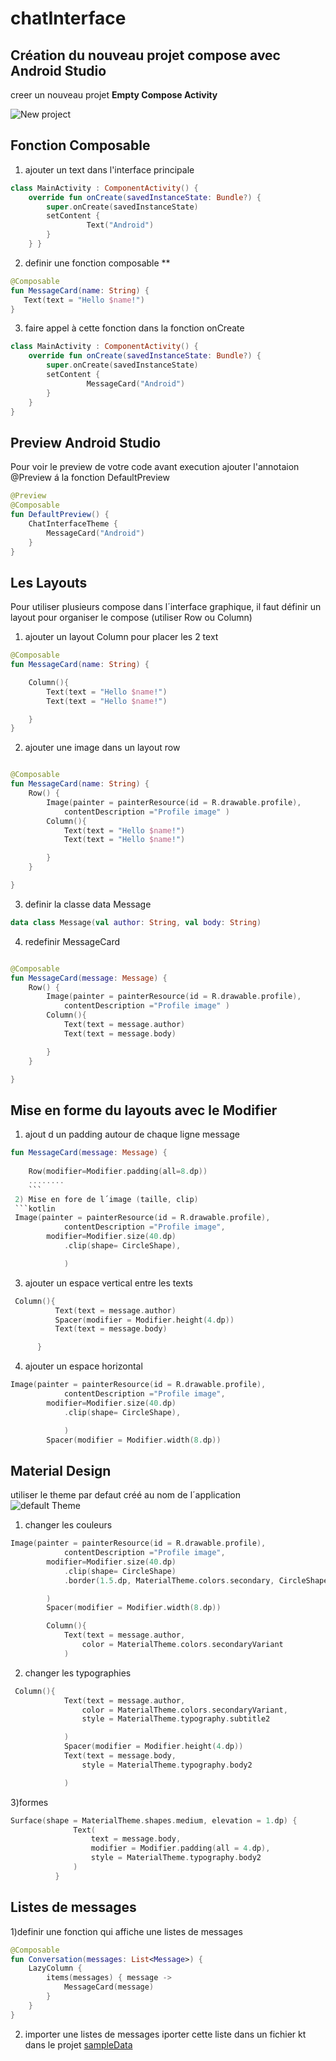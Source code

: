 # chatInterface
## Création du nouveau projet compose avec Android Studio  
creer un nouveau projet **Empty Compose Activity**  

![New project](https://github.com/mouniraz/chatInterface/blob/main/Capture.png)  

## Fonction Composable 
1) ajouter un text dans l'interface principale  
```kotlin
class MainActivity : ComponentActivity() {     
    override fun onCreate(savedInstanceState: Bundle?) {        
        super.onCreate(savedInstanceState)     
        setContent {        
                 Text("Android")        
        }       
    } }
 ``` 
 2) definir une fonction composable **
 ```kotlin
 @Composable
fun MessageCard(name: String) {
    Text(text = "Hello $name!")
}
```
  
 3) faire appel à cette fonction dans la fonction onCreate
```kotlin
class MainActivity : ComponentActivity() {
    override fun onCreate(savedInstanceState: Bundle?) {
        super.onCreate(savedInstanceState)
        setContent {
                 MessageCard("Android")
        }
    }
}

```
## Preview Android Studio  
Pour voir le preview de votre code avant execution ajouter l'annotaion @Preview á la fonction DefaultPreview
```kotlin
@Preview
@Composable
fun DefaultPreview() {
    ChatInterfaceTheme {
        MessageCard("Android")
    }
}
```
## Les Layouts
Pour utiliser plusieurs compose dans l´interface graphique, il faut définir un layout pour organiser le compose (utiliser Row ou Column)  
1) ajouter un layout Column pour placer les 2 text
```kotlin 
@Composable
fun MessageCard(name: String) {

    Column(){
        Text(text = "Hello $name!")
        Text(text = "Hello $name!")

    }
}
```
2) ajouter une image dans un layout row 

```kotlin

@Composable
fun MessageCard(name: String) {
    Row() {
        Image(painter = painterResource(id = R.drawable.profile), 
            contentDescription ="Profile image" )
        Column(){
            Text(text = "Hello $name!")
            Text(text = "Hello $name!")

        }
    }

}
```

3) definir la classe data Message
```kotlin
data class Message(val author: String, val body: String)
```
4) redefinir MessageCard  
```kotlin 

@Composable
fun MessageCard(message: Message) {
    Row() {
        Image(painter = painterResource(id = R.drawable.profile),
            contentDescription ="Profile image" )
        Column(){
            Text(text = message.author)
            Text(text = message.body)

        }
    }

}
```

## Mise en forme du layouts avec le Modifier 
1) ajout d un padding autour de chaque ligne message
```kotlin
fun MessageCard(message: Message) {
    
    Row(modifier=Modifier.padding(all=8.dp)) 
    ........
    ```
 2) Mise en fore de l´image (taille, clip)
 ```kotlin
 Image(painter = painterResource(id = R.drawable.profile),
            contentDescription ="Profile image",
        modifier=Modifier.size(40.dp)
            .clip(shape= CircleShape),

            )
  ```
  3) ajouter un espace vertical entre les texts
  ```kotlin
   Column(){
            Text(text = message.author)
            Spacer(modifier = Modifier.height(4.dp))
            Text(text = message.body)

        }
   ```
   4) ajouter un espace horizontal 
```kotlin
Image(painter = painterResource(id = R.drawable.profile),
            contentDescription ="Profile image",
        modifier=Modifier.size(40.dp)
            .clip(shape= CircleShape),

            )
        Spacer(modifier = Modifier.width(8.dp))
  ```
## Material Design
utiliser le theme par defaut créé au nom de l´application   
![default Theme](https://github.com/mouniraz/chatInterface/blob/main/themepng.png)   
1) changer les couleurs
```kotlin
Image(painter = painterResource(id = R.drawable.profile),
            contentDescription ="Profile image",
        modifier=Modifier.size(40.dp)
            .clip(shape= CircleShape)
            .border(1.5.dp, MaterialTheme.colors.secondary, CircleShape)

        )
        Spacer(modifier = Modifier.width(8.dp))

        Column(){
            Text(text = message.author,
                color = MaterialTheme.colors.secondaryVariant
            )
```
         
2) changer les typographies 

```kotlin
 Column(){
            Text(text = message.author,
                color = MaterialTheme.colors.secondaryVariant,
                style = MaterialTheme.typography.subtitle2

            )
            Spacer(modifier = Modifier.height(4.dp))
            Text(text = message.body,
                style = MaterialTheme.typography.body2

            )
  ```
  3)formes
  ```kotlin
  Surface(shape = MaterialTheme.shapes.medium, elevation = 1.dp) {
                Text(
                    text = message.body,
                    modifier = Modifier.padding(all = 4.dp),
                    style = MaterialTheme.typography.body2
                )
            }
  ```
  
## Listes de messages
1)definir une fonction qui affiche une listes de messages 
```kotlin 
@Composable
fun Conversation(messages: List<Message>) {
    LazyColumn {
        items(messages) { message ->
            MessageCard(message)
        }
    }
}
```
2) importer une listes de messages
iporter cette liste dans un fichier kt dans le projet [sampleData](https://gist.github.com/yrezgui/26a1060d67bf0ec2a73fa12695166436)

